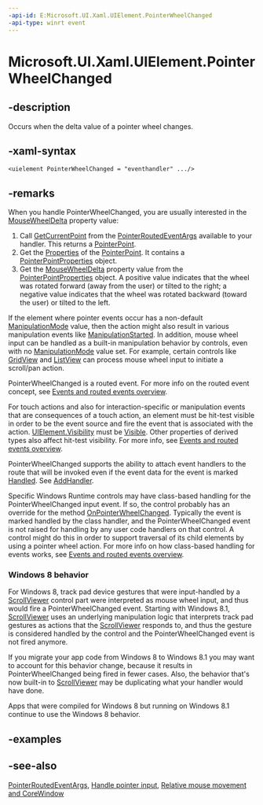 ```yaml
---
-api-id: E:Microsoft.UI.Xaml.UIElement.PointerWheelChanged
-api-type: winrt event
---
```


<!-- Event syntax
public event Windows.UI.Xaml.Input.PointerEventHandler PointerWheelChanged
-->

# Microsoft.UI.Xaml.UIElement.PointerWheelChanged

## -description

Occurs when the delta value of a pointer wheel changes.

## -xaml-syntax

```xaml
<uielement PointerWheelChanged = "eventhandler" .../>
```

## -remarks

When you handle PointerWheelChanged, you are usually interested in the [MouseWheelDelta](../microsoft.ui.input/pointerpointproperties_mousewheeldelta.md) property value:

1. Call [GetCurrentPoint](/uwp/api/windows.ui.xaml.input.pointerroutedeventargs.getcurrentpoint(windows.ui.xaml.uielement)) from the [PointerRoutedEventArgs](../microsoft.ui.xaml.input/pointerroutedeventargs.md) available to your handler. This returns a [PointerPoint](../microsoft.ui.input/pointerpoint.md).
1. Get the [Properties](../microsoft.ui.input/pointerpoint_properties.md) of the [PointerPoint](../microsoft.ui.input/pointerpoint.md). It contains a [PointerPointProperties](../microsoft.ui.input/pointerpointproperties.md) object.
1. Get the [MouseWheelDelta](../microsoft.ui.input/pointerpointproperties_mousewheeldelta.md) property value from the [PointerPointProperties](../microsoft.ui.input/pointerpointproperties.md) object. A positive value indicates that the wheel was rotated forward (away from the user) or tilted to the right; a negative value indicates that the wheel was rotated backward (toward the user) or tilted to the left.

If the element where pointer events occur has a non-default [ManipulationMode](uielement_manipulationmode.md) value, then the action might also result in various manipulation events like [ManipulationStarted](uielement_manipulationstarted.md). In addition, mouse wheel input can be handled as a built-in manipulation behavior by controls, even with no [ManipulationMode](uielement_manipulationmode.md) value set. For example, certain controls like [GridView](../microsoft.ui.xaml.controls/gridview.md) and [ListView](../microsoft.ui.xaml.controls/listview.md) can process mouse wheel input to initiate a scroll/pan action.

PointerWheelChanged is a routed event. For more info on the routed event concept, see [Events and routed events overview](/windows/uwp/xaml-platform/events-and-routed-events-overview).

For touch actions and also for interaction-specific or manipulation events that are consequences of a touch action, an element must be hit-test visible in order to be the event source and fire the event that is associated with the action. [UIElement.Visibility](uielement_visibility.md) must be [Visible](visibility.md). Other properties of derived types also affect hit-test visibility. For more info, see [Events and routed events overview](/windows/uwp/xaml-platform/events-and-routed-events-overview).

PointerWheelChanged supports the ability to attach event handlers to the route that will be invoked even if the event data for the event is marked [Handled](../microsoft.ui.xaml.input/pointerroutedeventargs_handled.md). See [AddHandler](uielement_addhandler_1350394113.md).

Specific Windows Runtime controls may have class-based handling for the PointerWheelChanged input event. If so, the control probably has an override for the method [OnPointerWheelChanged](/uwp/api/windows.ui.xaml.controls.control.onpointerwheelchanged(windows.ui.xaml.input.pointerroutedeventargs)). Typically the event is marked handled by the class handler, and the PointerWheelChanged event is not raised for handling by any user code handlers on that control. A control might do this in order to support traversal of its child elements by using a pointer wheel action. For more info on how class-based handling for events works, see [Events and routed events overview](/windows/uwp/xaml-platform/events-and-routed-events-overview).

### Windows 8 behavior

For Windows 8, track pad device gestures that were input-handled by a [ScrollViewer](../microsoft.ui.xaml.controls/scrollviewer.md) control part were interpreted as mouse wheel input, and thus would fire a PointerWheelChanged event. Starting with Windows 8.1, [ScrollViewer](../microsoft.ui.xaml.controls/scrollviewer.md) uses an underlying manipulation logic that interprets track pad gestures as actions that the [ScrollViewer](../microsoft.ui.xaml.controls/scrollviewer.md) responds to, and thus the gesture is considered handled by the control and the PointerWheelChanged event is not fired anymore.

If you migrate your app code from Windows 8 to Windows 8.1 you may want to account for this behavior change, because it results in PointerWheelChanged being fired in fewer cases. Also, the behavior that's now built-in to [ScrollViewer](../microsoft.ui.xaml.controls/scrollviewer.md) may be duplicating what your handler would have done.

Apps that were compiled for Windows 8 but running on Windows 8.1 continue to use the Windows 8 behavior.

## -examples

## -see-also

[PointerRoutedEventArgs](../microsoft.ui.xaml.input/pointerroutedeventargs.md), [Handle pointer input](/windows/apps/design/input/handle-pointer-input), [Relative mouse movement and CoreWindow](/en-us/windows/uwp/gaming/relative-mouse-movement)
